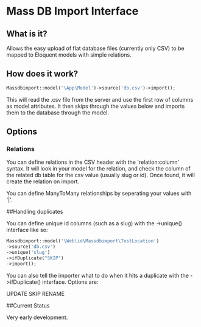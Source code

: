 # Mass DB Import Interface

## What is it?

Allows the easy upload of flat database files (currently only CSV) to be mapped to Eloquent models with simple relations. 

## How does it work?

```php
Massdbimport::model('\App\Model')->source('db.csv')->import();
```

This will read the .csv file from the server and use the first row of columns as model attributes. It then skips through the values below and imports them to the database through the model.

## Options

### Relations

You can define relations in the CSV header with the 'relation:column' syntax. It will look in your model for the relation, and check the column of the related db table for the csv value (usually slug or id). Once found, it will create the relation on import.

You can define ManyToMany relationships by seperating your values with '|'.

##Handling duplicates

You can define unique id columns (such as a slug) with the ->unique() interface like so:

```php
Massdbimport::model('\Weblid\Massdbimport\TestLocation')
->source('db.csv')
->unique('slug')
->ifDuplicate("SKIP")
->import();
```

You can also tell the importer what to do when it hits a duplicate with the ->ifDuplicate() interface. Options are:

UPDATE
SKIP
RENAME

##Current Status

Very early development.